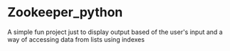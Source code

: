 # Zookeeper_python
A simple fun project just to display output based of the user's input and a way of accessing data from lists using indexes
